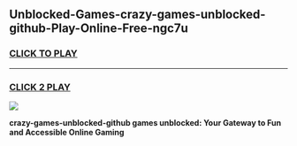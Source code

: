 
## Unblocked-Games-crazy-games-unblocked-github-Play-Online-Free-ngc7u
<h3>
<a href="https://premium76.site?title=crazy-games-unblocked-github&ref=26A">CLICK TO PLAY</a></h3>
<hr>

<h3>
<a href="https://premium76.site?title=crazy-games-unblocked-github&ref=26A">CLICK 2 PLAY</a>
  
</h3>

<a href="https://premium76.site?title=crazy-games-unblocked-github&ref=26A"><img src="https://clearcache.store/games.png"></a>


**crazy-games-unblocked-github games unblocked: Your Gateway to Fun and Accessible Online Gaming**
